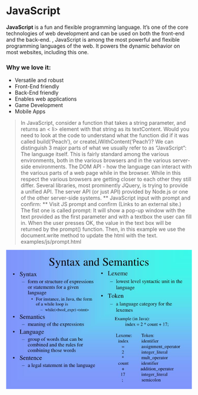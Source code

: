 # JavaScript
**JavaScript** is a fun and flexible programming language. It’s one of the core technologies of web development and can be used on both the front-end and the back-end. , JavaScript is among the most powerful and flexible programming languages of the web. It powers the dynamic behavior on most websites, including this one.

### Why we love it:
+ Versatile and robust
+ Front-End friendly
+ Back-End friendly
+ Enables web applications
+ Game Development
+ Mobile Apps

>In JavaScript, consider a function that takes a string parameter, and returns an < li> element with that string as its textContent. Would you need to look at the code to understand what the function did if it was called build(‘Peach’), or createLiWithContent(‘Peach’)?
We can distinguish 3 major parts of what we usually refer to as “JavaScript”:
The language itself. This is fairly standard among the various environments, both in the various browsers and in the various server-side environments.
The DOM API - how the language can interact with the various parts of a web page while in the browser. While in this respect the various browsers are getting closer to each other they still differ. Several libraries, most prominently JQuery, is trying to provide a unified API.
The server API (or just API) provided by Node.js or one of the other server-side systems.
** JavaScript input with prompt and confirm: ** Visit JS prompt and confirm (Links to an external site.)
The fist one is called prompt: It will show a pop-up window with the text provided as the first parameter and with a textbox the user can fill in. When the user presses OK, the value in the text box will be returned by the prompt() function. Then, in this example we use the document.write method to update the html with the text.
examples/js/prompt.html

![JavaScript Syntax](syntax-and-semantics-n.jpg)